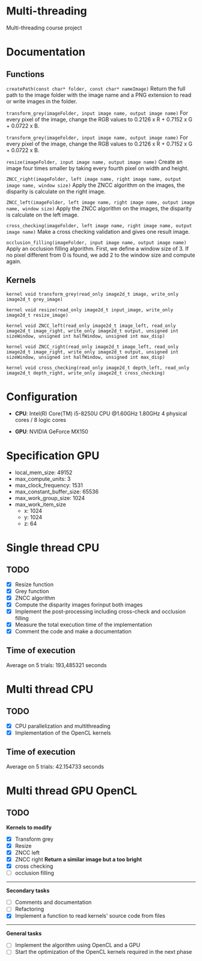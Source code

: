 # Multi-threading
Multi-threading course project

# Documentation
## Functions

```createPath(const char* folder, const char* nameImage)```
Return the full path to the image folder with the image name and a PNG extension to read or write images in the folder.

```transform_grey(imageFolder, input image name, output image name)```
For every pixel of the image, change the RGB values to 0.2126 x R + 0.7152 x G + 0.0722 x B.

```transform_grey(imageFolder, input image name, output image name)```
For every pixel of the image, change the RGB values to 0.2126 x R + 0.7152 x G + 0.0722 x B.

```resize(imageFolder, input image name, output image name)```
Create an image four times smaller by taking every fourth pixel on width and height.

```ZNCC_right(imageFolder, left image name, right image name, output image name, window size)```
Apply the ZNCC algorithm on the images, the disparity is calculate on the right image.

```ZNCC_left(imageFolder, left image name, right image name, output image name, window size)```
Apply the ZNCC algorithm on the images, the disparity is calculate on the left image.

```cross_checking(imageFolder, left image name, right image name, output image name)```
Make a cross checking validation and gives one result image.

```occlusion_filling(imageFolder, input image name, output image name)```
Apply an occlusion filling algorithm. First, we define a window size of 3. If no pixel different from 0 is found, we add 2 to the window size and compute again.

## Kernels

```kernel void transform_grey(read_only image2d_t image, write_only image2d_t grey_image)```

```kernel void resize(read_only image2d_t input_image, write_only image2d_t resize_image)```

```kernel void ZNCC_left(read_only image2d_t image_left, read_only image2d_t image_right, write_only image2d_t output, unsigned int sizeWindow, unsigned int halfWindow, unsigned int max_disp)```

```kernel void ZNCC_right(read_only image2d_t image_left, read_only image2d_t image_right, write_only image2d_t output, unsigned int sizeWindow, unsigned int halfWindow, unsigned int max_disp)```

```kernel void cross_checking(read_only image2d_t depth_left, read_only image2d_t depth_right, write_only image2d_t cross_checking)```

# Configuration

- **CPU**:  Intel(R) Core(TM) i5-8250U CPU @1.60GHz 1.80GHz 
            4 physical cores / 8 logic cores

- **GPU**:  NVIDIA GeForce MX150

# Specification GPU

- local_mem_size: 49152
- max_compute_units: 3
- max_clock_frequency: 1531
- max_constant_buffer_size: 65536
- max_work_group_size: 1024
- max_work_item_size	
    - x: 1024 
    - y: 1024 
    - z: 64

# Single thread CPU
## TODO

- [x] Resize function
- [x] Grey function
- [x] ZNCC algorithm 
- [x] Compute the disparity images forinput  both images
- [x] Implement the post-processing including cross-check and occlusion filling
- [x] Measure the total execution time of the implementation
- [x] Comment the code and make a documentation

## Time of execution

Average on 5 trials: 193,485321 seconds

# Multi thread CPU

## TODO

- [x] CPU parallelization and multithreading
- [x] Implementation of the OpenCL kernels

## Time of execution

Average on 5 trials: 42.154733 seconds

# Multi thread GPU OpenCL

## TODO

**Kernels to modify**

- [x] Transform grey
- [x] Resize
- [x] ZNCC left
- [x] ZNCC right **Return a similar image but a too bright**
- [x] cross checking
- [ ] occlusion filling
________________________________________________________________________________________

**Secondary tasks**

- [ ] Comments and documentation
- [ ] Refactoring
- [x] Implement a function to read kernels' source code from files

________________________________________________________________________________________

**General tasks**

- [ ] Implement the algorithm using OpenCL and a GPU
- [ ] Start the optimization of the OpenCL kernels required in the next phase